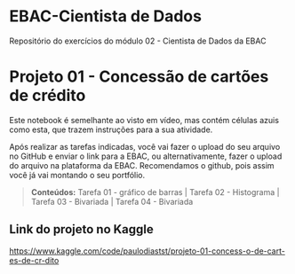 # EBAC-Cientista de Dados
Repositório do exercícios do módulo 02 -  Cientista de Dados da EBAC

# Projeto 01 - Concessão de cartões de crédito
Este notebook é semelhante ao visto em vídeo, mas contém células azuis como esta, que trazem instruções para a sua atividade.

Após realizar as tarefas indicadas, você vai fazer o upload do seu arquivo no GitHub e enviar o link para a EBAC, ou alternativamente, fazer o upload do arquivo na plataforma da EBAC. Recomendamos o github, pois assim você já vai montando o seu portfólio.

> **Conteúdos:** Tarefa 01 - gráfico de barras | Tarefa 02 - Histograma | Tarefa 03 - Bivariada | Tarefa 04 - Bivariada

## Link do projeto no Kaggle
https://www.kaggle.com/code/paulodiastst/projeto-01-concess-o-de-cart-es-de-cr-dito
